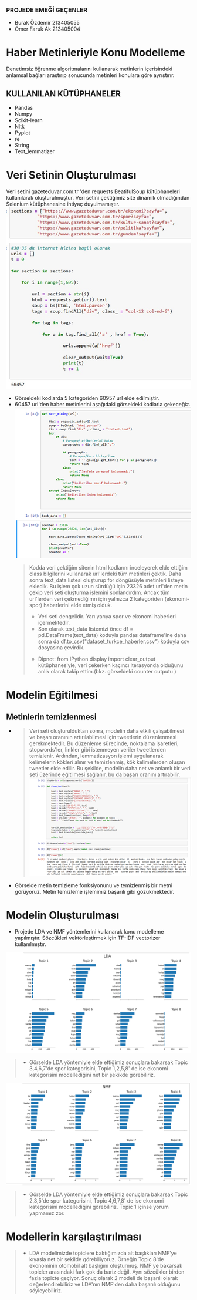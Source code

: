 ### PROJEDE EMEĞİ GEÇENLER

- Burak Özdemir 213405055
- Ömer Faruk Ak 213405004

# Haber Metinleriyle Konu Modelleme

Denetimsiz öğrenme algoritmalarını kullanarak metinlerin içerisindeki anlamsal bağları araştırıp sonucunda metinleri konulara göre ayrıştırır.

## KULLANILAN KÜTÜPHANELER

- Pandas
- Numpy
- Scikit-learn
- Nltk
- Pyplot
- re
- String
- Text_lemmatizer

# Veri Setinin Oluşturulması

Veri setini gazeteduvar.com.tr 'den requests BeatifulSoup kütüphaneleri kullanılarak oluşturulmuştur. Veri setini çektiğimiz site dinamik olmadığından Selenium kütüphanesine ihtiyaç duyulmamıştır.
![](https://github.com/ozdemrburak/NLP_Topic_Modeling/blob/main/project/images/burak5.jpg?raw=true)

- Görseldeki kodlarda 5 kategoriden 60957 url elde edilmiştir.
- 60457 url'den haber metinlerini aşağıdaki görseldeki kodlarla çekeceğiz.
  ![](https://github.com/ozdemrburak/NLP_Topic_Modeling/blob/main/project/images/burak1.png?raw=tru)
  > Kodda veri çektiğim sitenin html kodlarını inceleyerek elde ettiğim class bilgilerini kullanarak url'lerdeki tüm metinleri çektik. Daha sonra text_data listesi oluşturup for döngüsüyle metinleri listeye ekledik. Bu işlem çok uzun sürdüğü için 23326 adet url'den metin çekip veri seti oluşturma işlemini sonlandırdım. Ancak tüm url'lerden veri çekmediğimn için yalnızca 2 kategoriden (ekonomi-spor) haberlerini elde etmiş olduk.
  >
  > - Veri seti dengelidir. Yarı yarıya spor ve ekonomi haberleri içermektedir.
  > - Son olarak text_data listemizi önce df = pd.DataFrame(text_data) koduyla pandas dataframe'ine daha sonra da df.to_csv("dataset_turkce_haberler.csv") koduyla csv dosyasına çevirdik.
  >
  > * Dipnot: from IPython.display import clear_output kütüphanesiyle, veri çekerken kaçıncı iterasyonda olduğunu anlık olarak takip ettim.(bkz. görseldeki counter outputu )

# Modelin Eğitilmesi

## Metinlerin temizlenmesi

- > Veri seti oluşturulduktan sonra, modelin daha etkili çalışabilmesi ve başarı oranının artırılabilmesi için tweetlerin düzenlenmesi gerekmektedir. Bu düzenleme sürecinde, noktalama işaretleri, stopwords'ler, linkler gibi istenmeyen veriler tweetlerden temizlenir. Ardından, lemmatizasyon işlemi uygulanarak kelimelerin kökleri alınır ve temizlenmiş, kök kelimelerden oluşan tweetler elde edilir. Bu şekilde, modelin daha net ve anlamlı bir veri seti üzerinde eğitilmesi sağlanır, bu da başarı oranını artırabilir.
  > ![](https://github.com/ozdemrburak/NLP_Topic_Modeling/blob/main/project/images/burak2.png?raw=true)
- Görselde metin temizleme fonksiyonunu ve temizlenmiş bir metni görüyoruz. Metin temizleme işlemimiz başarılı gibi gözükmektedir.

# Modelin Oluşturulması

- Projede LDA ve NMF yöntemlerini kullanarak konu modelleme yapılmıştır. Sözcükleri vektörleştirmek için TF-IDF vectorizer kullanılmıştır.

![](https://github.com/ozdemrburak/NLP_Topic_Modeling/blob/main/project/images/burak3.png?raw=true)

> - Görselde LDA yöntemiyle elde ettiğimiz sonuçlara bakarsak Topic 3,4,6,7'de spor kategorisini, Topic 1,2,5,8' de ise ekonomi kategorisini modellediğini net bir şekikde görebiliriz.

![](https://github.com/ozdemrburak/NLP_Topic_Modeling/blob/main/project/images/burak4.png?raw=true)

> - Görselde LDA yöntemiyle elde ettiğimiz sonuçlara bakarsak Topic 2,3,5'de spor kategorisini, Topic 4,6,7,8' de ise ekonomi kategorisini modellediğini görebiliriz. Topic 1 içinse yorum yapmamız zor.

# Modellerin karşılaştırılması

> - LDA modelimizde topiclere baktığımızda alt başlıkları NMF'ye kıyasla net bir şekilde görebiliyoruz. Örneğin Topic 8'de ekonominin otomobil alt başlığını oluşturmuş. NMF'ye bakarsak topicler arasındaki fark çok da bariz değil. Aynı sözcükler birden fazla topicte geçiyor. Sonuç olarak 2 modeli de başarılı olarak değerlendirebiliriz ve LDA'nın NMF'den daha başarılı olduğunu söyleyebiliriz.
